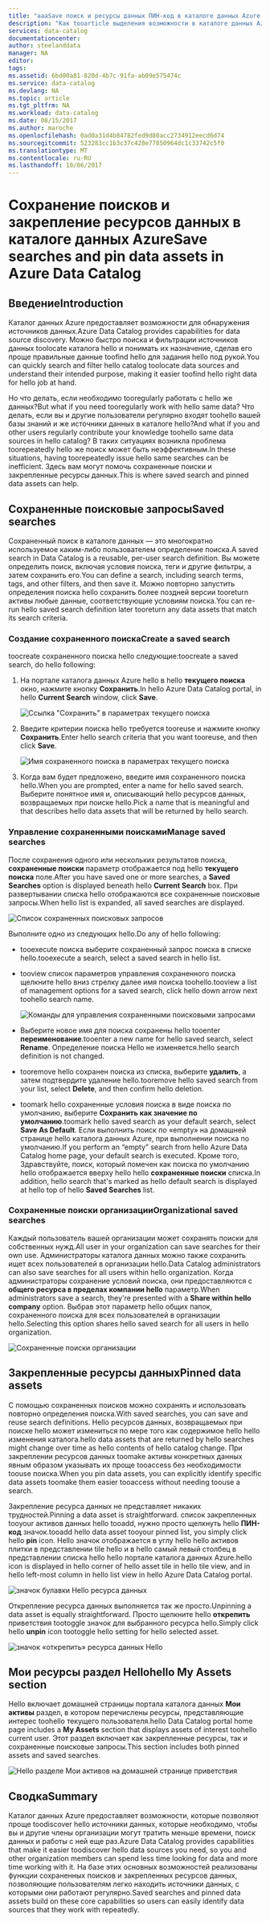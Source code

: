 ```yaml
---
title: "aaaSave поиск и ресурсы данных ПИН-код в каталоге данных Azure | Документы Microsoft"
description: "Как tooarticle выделения возможности в каталоге данных Azure для сохранения источники данных и ресурсы данных для последующего использования."
services: data-catalog
documentationcenter: 
author: steelanddata
manager: NA
editor: 
tags: 
ms.assetid: 6bd00a81-820d-4b7c-91fa-ab09e575474c
ms.service: data-catalog
ms.devlang: NA
ms.topic: article
ms.tgt_pltfrm: NA
ms.workload: data-catalog
ms.date: 08/15/2017
ms.author: maroche
ms.openlocfilehash: 0ad0a31d4b84782fed9d80acc2734912eecd6d74
ms.sourcegitcommit: 523283cc1b3c37c428e77850964dc1c33742c5f0
ms.translationtype: MT
ms.contentlocale: ru-RU
ms.lasthandoff: 10/06/2017
---
```

# <a name="save-searches-and-pin-data-assets-in-azure-data-catalog"></a><span data-ttu-id="cc118-103">Сохранение поисков и закрепление ресурсов данных в каталоге данных Azure</span><span class="sxs-lookup"><span data-stu-id="cc118-103">Save searches and pin data assets in Azure Data Catalog</span></span>
## <a name="introduction"></a><span data-ttu-id="cc118-104">Введение</span><span class="sxs-lookup"><span data-stu-id="cc118-104">Introduction</span></span>
<span data-ttu-id="cc118-105">Каталог данных Azure предоставляет возможности для обнаружения источников данных.</span><span class="sxs-lookup"><span data-stu-id="cc118-105">Azure Data Catalog provides capabilities for data source discovery.</span></span> <span data-ttu-id="cc118-106">Можно быстро поиска и фильтрации источников данных toolocate каталога hello и понимать их назначение, сделав его проще правильные данные toofind hello для задания hello под рукой.</span><span class="sxs-lookup"><span data-stu-id="cc118-106">You can quickly search and filter hello catalog toolocate data sources and understand their intended purpose, making it easier toofind hello right data for hello job at hand.</span></span>

<span data-ttu-id="cc118-107">Но что делать, если необходимо tooregularly работать с hello же данных?</span><span class="sxs-lookup"><span data-stu-id="cc118-107">But what if you need tooregularly work with hello same data?</span></span> <span data-ttu-id="cc118-108">Что делать, если вы и другие пользователи регулярно входят toohello вашей базы знаний и же источники данных в каталоге hello?</span><span class="sxs-lookup"><span data-stu-id="cc118-108">And what if you and other users regularly contribute your knowledge toohello same data sources in hello catalog?</span></span> <span data-ttu-id="cc118-109">В таких ситуациях возникла проблема toorepeatedly hello же поиск может быть неэффективным.</span><span class="sxs-lookup"><span data-stu-id="cc118-109">In these situations, having toorepeatedly issue hello same searches can be inefficient.</span></span> <span data-ttu-id="cc118-110">Здесь вам могут помочь сохраненные поиски и закрепленные ресурсы данных.</span><span class="sxs-lookup"><span data-stu-id="cc118-110">This is where saved search and pinned data assets can help.</span></span>

## <a name="saved-searches"></a><span data-ttu-id="cc118-111">Сохраненные поисковые запросы</span><span class="sxs-lookup"><span data-stu-id="cc118-111">Saved searches</span></span>
<span data-ttu-id="cc118-112">Сохраненный поиск в каталоге данных — это многократно используемое каким-либо пользователем определение поиска.</span><span class="sxs-lookup"><span data-stu-id="cc118-112">A saved search in Data Catalog is a reusable, per-user search definition.</span></span> <span data-ttu-id="cc118-113">Вы можете определить поиск, включая условия поиска, теги и другие фильтры, а затем сохранить его.</span><span class="sxs-lookup"><span data-stu-id="cc118-113">You can define a search, including search terms, tags, and other filters, and then save it.</span></span> <span data-ttu-id="cc118-114">Можно повторно запустить определения поиска hello сохранить более поздней версии tooreturn активы любые данные, соответствующие условиям поиска.</span><span class="sxs-lookup"><span data-stu-id="cc118-114">You can re-run hello saved search definition later tooreturn any data assets that match its search criteria.</span></span>

### <a name="create-a-saved-search"></a><span data-ttu-id="cc118-115">Создание сохраненного поиска</span><span class="sxs-lookup"><span data-stu-id="cc118-115">Create a saved search</span></span>
<span data-ttu-id="cc118-116">toocreate сохраненного поиска hello следующие:</span><span class="sxs-lookup"><span data-stu-id="cc118-116">toocreate a saved search, do hello following:</span></span>
1. <span data-ttu-id="cc118-117">На портале каталога данных Azure hello в hello **текущего поиска** окно, нажмите кнопку **Сохранить**.</span><span class="sxs-lookup"><span data-stu-id="cc118-117">In hello Azure Data Catalog portal, in hello **Current Search** window, click **Save**.</span></span> 

    ![Ссылка "Сохранить" в параметрах текущего поиска](./media/data-catalog-how-to-save-pin/01-save-option.png) 

2. <span data-ttu-id="cc118-119">Введите критерии поиска hello требуется tooreuse и нажмите кнопку **Сохранить**.</span><span class="sxs-lookup"><span data-stu-id="cc118-119">Enter hello search criteria that you want tooreuse, and then click **Save**.</span></span>

    ![Имя сохраненного поиска в параметрах текущего поиска](./media/data-catalog-how-to-save-pin/02-name.png)

3. <span data-ttu-id="cc118-121">Когда вам будет предложено, введите имя сохраненного поиска hello.</span><span class="sxs-lookup"><span data-stu-id="cc118-121">When you are prompted, enter a name for hello saved search.</span></span> <span data-ttu-id="cc118-122">Выберите понятное имя и, описывающий hello ресурсов данных, возвращаемых при поиске hello.</span><span class="sxs-lookup"><span data-stu-id="cc118-122">Pick a name that is meaningful and that describes hello data assets that will be returned by hello search.</span></span>

### <a name="manage-saved-searches"></a><span data-ttu-id="cc118-123">Управление сохраненными поисками</span><span class="sxs-lookup"><span data-stu-id="cc118-123">Manage saved searches</span></span>
<span data-ttu-id="cc118-124">После сохранения одного или нескольких результатов поиска, **сохраненные поиски** параметр отображается под hello **текущего поиска** поле.</span><span class="sxs-lookup"><span data-stu-id="cc118-124">After you have saved one or more searches, a **Saved Searches** option is displayed beneath hello **Current Search** box.</span></span> <span data-ttu-id="cc118-125">При развертывании списка hello отображаются все сохраненные поисковые запросы.</span><span class="sxs-lookup"><span data-stu-id="cc118-125">When hello list is expanded, all saved searches are displayed.</span></span>

 ![Список сохраненных поисковых запросов](./media/data-catalog-how-to-save-pin/03-list.png)

<span data-ttu-id="cc118-127">Выполните одно из следующих hello.</span><span class="sxs-lookup"><span data-stu-id="cc118-127">Do any of hello following:</span></span>

* <span data-ttu-id="cc118-128">tooexecute поиска выберите сохраненный запрос поиска в списке hello.</span><span class="sxs-lookup"><span data-stu-id="cc118-128">tooexecute a search, select a saved search in hello list.</span></span>

* <span data-ttu-id="cc118-129">tooview список параметров управления сохраненного поиска щелкните hello вниз стрелку далее имя поиска toohello.</span><span class="sxs-lookup"><span data-stu-id="cc118-129">tooview a list of management options for a saved search, click hello down arrow next toohello search name.</span></span>

    ![Команды для управления сохраненными поисковыми запросами](./media/data-catalog-how-to-save-pin/04-managing.png)

* <span data-ttu-id="cc118-131">Выберите новое имя для поиска сохранены hello tooenter **переименование**.</span><span class="sxs-lookup"><span data-stu-id="cc118-131">tooenter a new name for hello saved search, select **Rename**.</span></span> <span data-ttu-id="cc118-132">Определение поиска Hello не изменяется.</span><span class="sxs-lookup"><span data-stu-id="cc118-132">hello search definition is not changed.</span></span>

* <span data-ttu-id="cc118-133">tooremove hello сохранен поиска из списка, выберите **удалить**, а затем подтвердите удаление hello.</span><span class="sxs-lookup"><span data-stu-id="cc118-133">tooremove hello saved search from your list, select **Delete**, and then confirm hello deletion.</span></span>

* <span data-ttu-id="cc118-134">toomark hello сохраненные условия поиска в виде поиска по умолчанию, выберите **Сохранить как значение по умолчанию**.</span><span class="sxs-lookup"><span data-stu-id="cc118-134">toomark hello saved search as your default search, select **Save As Default**.</span></span> <span data-ttu-id="cc118-135">Если выполнить поиск по «empty» на домашней странице hello каталога данных Azure, при выполнении поиска по умолчанию.</span><span class="sxs-lookup"><span data-stu-id="cc118-135">If you perform an “empty” search from hello Azure Data Catalog home page, your default search is executed.</span></span> <span data-ttu-id="cc118-136">Кроме того, Здравствуйте, поиск, который помечен как поиска по умолчанию hello отображается вверху hello hello **сохраненные поиски** списка.</span><span class="sxs-lookup"><span data-stu-id="cc118-136">In addition, hello search that's marked as hello default search is displayed at hello top of hello **Saved Searches** list.</span></span>

### <a name="organizational-saved-searches"></a><span data-ttu-id="cc118-137">Сохраненные поиски организации</span><span class="sxs-lookup"><span data-stu-id="cc118-137">Organizational saved searches</span></span>
<span data-ttu-id="cc118-138">Каждый пользователь вашей организации может сохранять поиски для собственных нужд.</span><span class="sxs-lookup"><span data-stu-id="cc118-138">All user in your organization can save searches for their own use.</span></span> <span data-ttu-id="cc118-139">Администраторы каталога данных можно также сохранить ищет всех пользователей в организации hello.</span><span class="sxs-lookup"><span data-stu-id="cc118-139">Data Catalog administrators can also save searches for all users within hello organization.</span></span> <span data-ttu-id="cc118-140">Когда администраторы сохранение условий поиска, они предоставляются с **общего ресурса в пределах компании hello** параметр.</span><span class="sxs-lookup"><span data-stu-id="cc118-140">When administrators save a search, they're presented with a **Share within hello company** option.</span></span> <span data-ttu-id="cc118-141">Выбрав этот параметр hello общих папок, сохраненного поиска для всех пользователей в организации hello.</span><span class="sxs-lookup"><span data-stu-id="cc118-141">Selecting this option shares hello saved search for all users in hello organization.</span></span>

 ![Сохраненные поиски организации](./media/data-catalog-how-to-save-pin/08-organizational-saved-search.png)

## <a name="pinned-data-assets"></a><span data-ttu-id="cc118-143">Закрепленные ресурсы данных</span><span class="sxs-lookup"><span data-stu-id="cc118-143">Pinned data assets</span></span>
<span data-ttu-id="cc118-144">С помощью сохраненных поисков можно сохранять и использовать повторно определения поиска.</span><span class="sxs-lookup"><span data-stu-id="cc118-144">With saved searches, you can save and reuse search definitions.</span></span> <span data-ttu-id="cc118-145">Hello ресурсов данных, возвращаемых при поиске hello может измениться по мере того как содержимое hello hello изменения каталога.</span><span class="sxs-lookup"><span data-stu-id="cc118-145">hello data assets that are returned by hello searches might change over time as hello contents of hello catalog change.</span></span> <span data-ttu-id="cc118-146">При закреплении ресурсов данных toomake активы конкретных данных явным образом указывать их проще tooaccess без необходимости toouse поиска.</span><span class="sxs-lookup"><span data-stu-id="cc118-146">When you pin data assets, you can explicitly identify specific data assets toomake them easier tooaccess without needing toouse a search.</span></span>

<span data-ttu-id="cc118-147">Закрепление ресурса данных не представляет никаких трудностей.</span><span class="sxs-lookup"><span data-stu-id="cc118-147">Pinning a data asset is straightforward.</span></span> <span data-ttu-id="cc118-148">список закрепленных tooyour активов данных hello tooadd, нужно просто щелкнуть hello **ПИН-код** значок.</span><span class="sxs-lookup"><span data-stu-id="cc118-148">tooadd hello data asset tooyour pinned list, you simply click hello **pin** icon.</span></span> <span data-ttu-id="cc118-149">Hello значок отображается в углу hello hello активов плитки в представлении tile hello и в hello самый левый столбец в представлении списка hello hello портале каталога данных Azure.</span><span class="sxs-lookup"><span data-stu-id="cc118-149">hello icon is displayed in hello corner of hello asset tile in hello tile view, and in hello left-most column in hello list view in hello Azure Data Catalog portal.</span></span>

![значок булавки Hello ресурса данных](./media/data-catalog-how-to-save-pin/05-pinning.png)

<span data-ttu-id="cc118-151">Открепление ресурса данных выполняется так же просто.</span><span class="sxs-lookup"><span data-stu-id="cc118-151">Unpinning a data asset is equally straightforward.</span></span> <span data-ttu-id="cc118-152">Просто щелкните hello **открепить** приветствия tootoggle значок для выбранного ресурса hello.</span><span class="sxs-lookup"><span data-stu-id="cc118-152">Simply click hello **unpin** icon tootoggle hello setting for hello selected asset.</span></span>

![значок «открепить» ресурса данных Hello](./media/data-catalog-how-to-save-pin/06-unpinning.png)

## <a name="hello-my-assets-section"></a><span data-ttu-id="cc118-154">Мои ресурсы раздел Hello</span><span class="sxs-lookup"><span data-stu-id="cc118-154">hello My Assets section</span></span>
<span data-ttu-id="cc118-155">Hello включает домашней страницы портала каталога данных **Мои активы** раздел, в котором перечислены ресурсы, представляющие интерес toohello текущего пользователя.</span><span class="sxs-lookup"><span data-stu-id="cc118-155">hello Data Catalog portal home page includes a **My Assets** section that displays assets of interest toohello current user.</span></span> <span data-ttu-id="cc118-156">Этот раздел включает как закрепленные ресурсы, так и сохраненные поисковые запросы.</span><span class="sxs-lookup"><span data-stu-id="cc118-156">This section includes both pinned assets and saved searches.</span></span>

![Hello разделе Мои активов на домашней странице приветствия](./media/data-catalog-how-to-save-pin/07-my-assets.png)

## <a name="summary"></a><span data-ttu-id="cc118-158">Сводка</span><span class="sxs-lookup"><span data-stu-id="cc118-158">Summary</span></span>
<span data-ttu-id="cc118-159">Каталог данных Azure предоставляет возможности, которые позволяют проще toodiscover hello источники данных, которые необходимо, чтобы вы и другие члены организации могут тратить меньше времени, поиск данных и работы с ней еще раз.</span><span class="sxs-lookup"><span data-stu-id="cc118-159">Azure Data Catalog provides capabilities that make it easier toodiscover hello data sources you need, so you and other organization members can spend less time looking for data and more time working with it.</span></span> <span data-ttu-id="cc118-160">На базе этих основных возможностей реализованы функции сохраненных поисков и закрепленных ресурсов данных, позволяющие пользователям легко находить источники данных, с которыми они работают регулярно.</span><span class="sxs-lookup"><span data-stu-id="cc118-160">Saved searches and pinned data assets build on these core capabilities so users can easily identify data sources that they work with repeatedly.</span></span>
